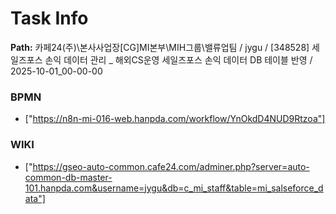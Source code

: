 # Task Info

**Path:** 카페24(주)\본사사업장\[CG]MI본부\MIH그룹\밸류업팀 / jygu / [348528] 세일즈포스 손익 데이터 관리 _ 해외CS운영 세일즈포스 손익 데이터 DB 테이블 반영 / 2025-10-01_00-00-00

### BPMN
- ["https://n8n-mi-016-web.hanpda.com/workflow/YnOkdD4NUD9Rtzoa"]

### WIKI
- ["https://gseo-auto-common.cafe24.com/adminer.php?server=auto-common-db-master-101.hanpda.com&username=jygu&db=c_mi_staff&table=mi_salseforce_data"]

